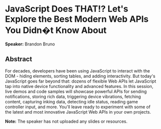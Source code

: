 ﻿# JavaScript Does THAT!? Let's Explore the Best Modern Web APIs You Didn�t Know About

**Speaker:** Brandon Bruno

## Abstract

For decades, developers have been using JavaScript to interact with the DOM - hiding elements, sorting tables, and adding interactivity. But today's JavaScript goes far beyond that: dozens of flexible Web APIs let JavaScript tap into native device functionality and advanced features. In this session, live demos and code samples will showcase powerful APIs for sending notifications, storing rich data, triggering device vibrations, fetching content, capturing inking data, detecting idle status, reading game controller input, and more. You'll leave ready to experiment with some of the latest and most innovative JavaScript Web APIs in your own projects.

**Note:** The speaker has not uploaded any slides or resources.
